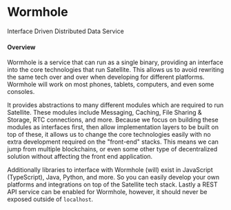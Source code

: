# Wormhole

Interface Driven Distributed Data Service

#### Overview

Wormhole is a service that can run as a single binary, providing an interface into the core technologies that run Satellite. This allows us to avoid rewriting the same tech over and over when developing for different platforms. Wormhole will work on most phones, tablets, computers, and even some consoles. 

It provides abstractions to many different modules which are required to run Satellite. These modules include Messaging, Caching, File Sharing & Storage, RTC connections, and more. Because we focus on building these modules as interfaces first, then allow implementation layers to be built on top of these, it allows us to change the core technologies easily with no extra development required on the "front-end" stacks. This means we can jump from multiple blockchains, or even some other type of decentralized solution without affecting the front end application.

Additionally libraries to interface with Wormhole (will) exist in JavaScript (TypeScript), Java, Python, and more. So you can easily develop your own platforms and integrations on top of the Satellite tech stack. Lastly a REST API service can be enabled for Wormhole, however, it should never be exposed outside of `localhost`.